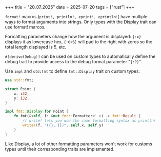 +++
title = "20_07_2025"
date = 2025-07-20
tags = ["rust"]
+++

`format!` macros (`print!, println!, eprint!, eprintln!`) have multiple ways to format arguments into strings. Only types with the Display trait can use format! marcos.

Formatting parameters change how the argument is displayed: `{:x}` displays it as lowercase hex, `{:0<5}` will pad to the right with zeros so the total length displayed is 5, etc.

`#[derive(Debug)]` can be used on custom types to automatically define the debug trait to provide access to the debug format parameter "`{:?}`".

Use `impl` and `std:fmt` to define `fmt::Display` trait on custom types:

```rust
use std::fmt;

struct Point {
    x: i32,
    y: i32,
}

impl fmt::Display for Point {
    fn fmt(&self, f: &mut fmt::Formatter<'_>) -> fmt::Result {
        // write! lets you use the same formatting syntax as println!
        write!(f, "({}, {})", self.x, self.y)
    }
}
```

Like Display, a lot of other formatting parameters won't work for customs types until their corresponding traits are implemented.